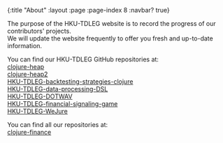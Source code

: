 {:title "About"
 :layout :page
 :page-index 8
 :navbar? true}

The purpose of the HKU-TDLEG website is to record the progress of our contributors' projects.<br/>
We will update the website frequently to offer you fresh and up-to-date information.

You can find our HKU-TDLEG GitHub repositories at:<br/>
[clojure-heap](https://github.com/clojure-finance/clojure-heap)<br/>
[clojure-heap2](https://github.com/clojure-finance/clojure-heap2)<br/>
[HKU-TDLEG-backtesting-strategies-clojure](https://github.com/clojure-finance/HKU-TDLEG-backtesting-strategies-clojure)<br/>
[HKU-TDLEG-data-processing-DSL](https://github.com/clojure-finance/HKU-TDLEG-data-processing-DSL)<br/>
[HKU-TDLEG-DOTWAV](https://github.com/clojure-finance/HKU-TDLEG-DOTWAV)<br/>
[HKU-TDLEG-financial-signaling-game](https://github.com/clojure-finance/HKU-TDLEG-financial-signaling-game)<br/>
[HKU-TDLEG-WeJure](https://github.com/clojure-finance/HKU-TDLEG-WeJure)<br/>

You can find all our repositories at:<br/>
[clojure-finance](https://github.com/clojure-finance)
